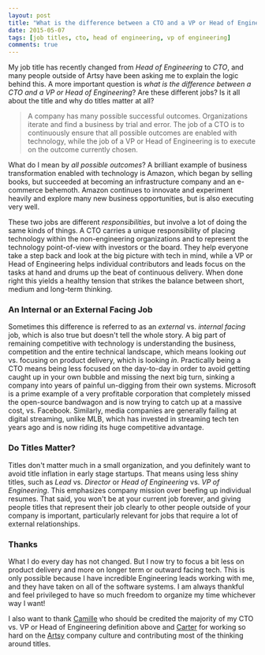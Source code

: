 ```yaml
---
layout: post
title: "What is the difference between a CTO and a VP or Head of Engineering?"
date: 2015-05-07
tags: [job titles, cto, head of engineering, vp of engineering]
comments: true
---
```

My job title has recently changed from *Head of Engineering* to *CTO*, and many people outside of Artsy have been asking me to explain the logic behind this. A more important question is *what is the difference between a CTO and a VP or Head of Engineering*? Are these different jobs? Is it all about the title and why do titles matter at all?

> A company has many possible successful outcomes. Organizations iterate and find a business by trial and error. The job of a CTO is to continuously ensure that all possible outcomes are enabled with technology, while the job of a VP or Head of Engineering is to execute on the outcome currently chosen.

What do I mean by *all possible outcomes*? A brilliant example of business transformation enabled with technology is Amazon, which began by selling books, but succeeded at becoming an infrastructure company and an e-commerce behemoth. Amazon continues to innovate and experiment heavily and explore many new business opportunities, but is also executing very well.

These two jobs are different *responsibilities*, but involve a lot of doing the same kinds of things. A CTO carries a unique responsibility of placing technology within the non-engineering organizations and to represent the technology point-of-view with investors or the board. They help everyone take a step back and look at the big picture with tech in mind, while a VP or Head of Engineering helps individual contributors and leads focus on the tasks at hand and drums up the beat of continuous delivery. When done right this yields a healthy tension that strikes the balance between short, medium and long-term thinking.

### An Internal or an External Facing Job

Sometimes this difference is referred to as an *external* vs. *internal facing* job, which is also true but doesn't tell the whole story. A big part of remaining competitive with technology is understanding the business, competition and the entire technical landscape, which means looking *out* vs. focusing on product delivery, which is looking *in*. Practically being a CTO means being less focused on the day-to-day in order to avoid getting caught up in your own bubble and missing the next big turn, sinking a company into years of painful un-digging from their own systems. Microsoft is a prime example of a very profitable corporation that completely missed the open-source bandwagon and is now trying to catch up at a massive cost, vs. Facebook. Similarly, media companies are generally failing at digital streaming, unlike MLB, which has invested in streaming tech ten years ago and is now riding its huge competitive advantage.

### Do Titles Matter?

Titles don't matter much in a small organization, and you definitely want to avoid title inflation in early stage startups. That means using less shiny titles, such as *Lead* vs. *Director* or *Head of Engineering* vs. *VP of Engineering*. This emphasizes company mission over beefing up individual resumes. That said, you won't be at your current job forever, and giving people titles that represent their job clearly to other people outside of your company is important, particularly relevant for jobs that require a lot of external relationships.

### Thanks

What I do every day has not changed. But I now try to focus a bit less on product delivery and more on longer term or outward facing tech. This is only possible because I have incredible Engineering leads working with me, and they have taken on all of the software systems. I am always thankful and feel privileged to have so much freedom to organize my time whichever way I want!

I also want to thank [Camille](https://twitter.com/skamille) who should be credited the majority of my CTO vs. VP or Head of Engineering definition above and [Carter](https://twitter.com/carterac) for working so hard on the [Artsy](https://www.artsy.net) company culture and contributing most of the thinking around titles.
